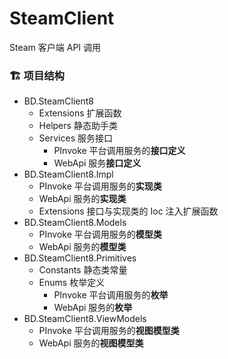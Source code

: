 # SteamClient
Steam 客户端 API 调用

### 🏗️ 项目结构
- BD.SteamClient8
  - Extensions 扩展函数
  - Helpers 静态助手类
  - Services 服务接口
    - PInvoke 平台调用服务的**接口定义**
    - WebApi 服务**接口定义**
- BD.SteamClient8.Impl
  - PInvoke 平台调用服务的**实现类**
  - WebApi 服务的**实现类**
  - Extensions 接口与实现类的 Ioc 注入扩展函数
- BD.SteamClient8.Models
  - PInvoke 平台调用服务的**模型类**
  - WebApi 服务的**模型类**
- BD.SteamClient8.Primitives
  - Constants 静态类常量
  - Enums 枚举定义
    - PInvoke 平台调用服务的**枚举**
    - WebApi 服务的**枚举**
- BD.SteamClient8.ViewModels
  - PInvoke 平台调用服务的**视图模型类**
  - WebApi 服务的**视图模型类**
